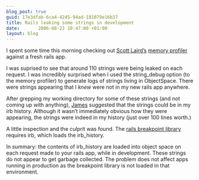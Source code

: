 ```yaml
---
blog_post: true
guid: 17e3dfab-6ca4-4245-94ad-181079e16b37
title: Rails leaking some strings in development
date:       2006-08-22 10:47:00 +01:00
layout: blog
---
```


I spent some time this morning checking out [Scott
Laird’s](http://scottstuff.net/blog/) [memory
profiler](http://scottstuff.net/blog/articles/2006/08/17/memory-leak-profiling-with-rails)
against a fresh rails app.

I was suprised to see that around 110 strings were being leaked on each
request. I was incredibly surprised when I used the string\_debug option
(to the memory profiler) to generate logs of strings living in
ObjectSpace. There were strings appearing that I *knew* were not in my
new rails app anywhere.

After grepping my working directory for some of these strings (and not
coming up with anything), [James](http://blog.floehopper.org) suggested
that the strings could be in my irb history. Although it wasn’t
immediately obvious how they were appearing, the strings were indeed in
my history (just over 100 lines worth.)

A little inspection and the culprit was found. The [rails breakpoint
library](http://api.rubyonrails.com/classes/Breakpoint.html) requires
irb, which loads the irb\_history.

In summary: the contents of irb\_history are loaded into object space on
each request made to your rails app, while in development. These strings
do not appear to get garbage collected. The problem does not affect apps
running in production as the breakpoint library is not loaded in that
environment.
